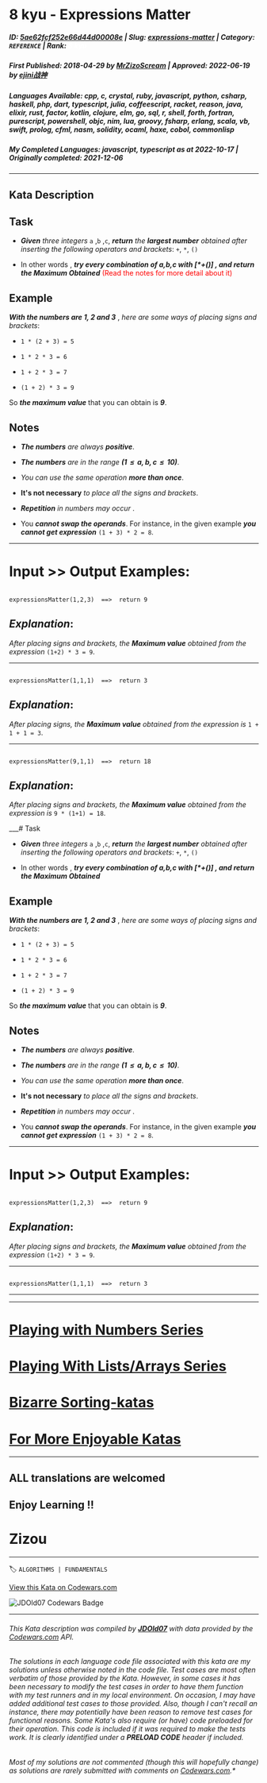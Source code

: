 # 8 kyu - Expressions Matter 

##### **ID**: [5ae62fcf252e66d44d00008e](https://www.codewars.com/kata/5ae62fcf252e66d44d00008e) | **Slug**: [expressions-matter](https://www.codewars.com/kata/5ae62fcf252e66d44d00008e) | **Category**: `REFERENCE` | **Rank**: <span style="color:white">8 kyu</span>

##### **First Published**: 2018-04-29 ***by*** [MrZizoScream](https://www.codewars.com/users/MrZizoScream) | **Approved**: 2022-06-19 ***by*** [ejini战神](https://www.codewars.com/users/ejini%E6%88%98%E7%A5%9E)

##### **Languages Available**: cpp, c, crystal, ruby, javascript, python, csharp, haskell, php, dart, typescript, julia, coffeescript, racket, reason, java, elixir, rust, factor, kotlin, clojure, elm, go, sql, r, shell, forth, fortran, purescript, powershell, objc, nim, lua, groovy, fsharp, erlang, scala, vb, swift, prolog, cfml, nasm, solidity, ocaml, haxe, cobol, commonlisp

##### **My Completed Languages**: javascript, typescript ***as at*** 2022-10-17 | **Originally completed**: 2021-12-06

---

## Kata Description


## Task

* **_Given_** *three integers* `a` ,`b` ,`c`, **_return_** *the **_largest number_** obtained after inserting the following operators and brackets*: `+`, `*`, `()`

* In other words , **_try every combination of a,b,c with [*+()] , and return the Maximum Obtained_** <span style="color:red">(Read the notes for more detail about it)</span>



## Example



**_With the numbers are 1, 2 and 3_** , *here are some ways of placing signs and brackets*:



* `1 * (2 + 3) = 5`

* `1 * 2 * 3 = 6`

* `1 + 2 * 3 = 7`

* `(1 + 2) * 3 = 9`



So **_the maximum value_** that you can obtain is  **_9_**.





## Notes 



* **_The numbers_** *are always* **_positive_**. 

* **_The numbers_** *are in the range* **_(1  ≤  a, b, c  ≤  10)_**.

* *You can use the same operation* **_more than once_**.

* **It's not necessary** *to place all the signs and brackets*.

* **_Repetition_** *in numbers may occur* .

* You **_cannot swap the operands_**. For instance, in the given example **_you cannot get expression_** `(1 + 3) * 2 = 8`.



___

# Input >> Output Examples:



```

expressionsMatter(1,2,3)  ==>  return 9

```

## **_Explanation_**:

*After placing signs and brackets, the **_Maximum value_** obtained from the expression* `(1+2) * 3 = 9`.

___



```

expressionsMatter(1,1,1)  ==>  return 3

```

## **_Explanation_**:

*After placing signs, the **_Maximum value_** obtained from the expression is* `1 + 1 + 1 = 3`.

___



```

expressionsMatter(9,1,1)  ==>  return 18

```

## **_Explanation_**:

*After placing signs and brackets, the **_Maximum value_** obtained from the expression is* `9 * (1+1) = 18`.

___# Task

* **_Given_** *three integers* `a` ,`b` ,`c`, **_return_** *the **_largest number_** obtained after inserting the following operators and brackets*: `+`, `*`, `()`

* In other words , **_try every combination of a,b,c with [*+()] , and return the Maximum Obtained_**



## Example



**_With the numbers are 1, 2 and 3_** , *here are some ways of placing signs and brackets*:



* `1 * (2 + 3) = 5`

* `1 * 2 * 3 = 6`

* `1 + 2 * 3 = 7`

* `(1 + 2) * 3 = 9`



So **_the maximum value_** that you can obtain is  **_9_**.





## Notes 



* **_The numbers_** *are always* **_positive_**. 

* **_The numbers_** *are in the range* **_(1  ≤  a, b, c  ≤  10)_**.

* *You can use the same operation* **_more than once_**.

* **It's not necessary** *to place all the signs and brackets*.

* **_Repetition_** *in numbers may occur* .

* You **_cannot swap the operands_**. For instance, in the given example **_you cannot get expression_** `(1 + 3) * 2 = 8`.



___

# Input >> Output Examples:



```

expressionsMatter(1,2,3)  ==>  return 9

```

## **_Explanation_**:

*After placing signs and brackets, the **_Maximum value_** obtained from the expression* `(1+2) * 3 = 9`.

___



```

expressionsMatter(1,1,1)  ==>  return 3

```

___

___



# [Playing with Numbers Series](https://www.codewars.com/collections/playing-with-numbers)



# [Playing With Lists/Arrays Series](https://www.codewars.com/collections/playing-with-lists-slash-arrays)



# [Bizarre Sorting-katas](https://www.codewars.com/collections/bizarre-sorting-katas)



# [For More Enjoyable Katas](http://www.codewars.com/users/MrZizoScream/authored)

___



## ALL translations are welcomed



## Enjoy Learning !!

# Zizou



---


🏷 `ALGORITHMS | FUNDAMENTALS`


[View this Kata on Codewars.com](https://www.codewars.com/kata/5ae62fcf252e66d44d00008e)

![](https://www.codewars.com/users/jdold07/badges/large "JDOld07 Codewars Badge")

---

###### *This Kata description was compiled by [**JDOld07**](https://tpstech.dev) with data provided by the [Codewars.com](https://www.codewars.com) API.*

###### *The solutions in each language code file associated with this kata are my solutions unless otherwise noted in the code file.  Test cases are most often verbatim of those provided by the Kata.  However, in some cases it has been necessary to modify the test cases in order to have them function with my test runners and in my local environment.  On occasion, I may have added additional test cases to those provided.  Also, though I can't recall an instance, there may potentially have been reason to remove test cases for functional reasons.  Some Kata's also require (*or have*) code preloaded for their operation.  This code is included if it was required to make the tests work.  It is clearly identified under a **PRELOAD CODE** header if included.*

###### Most of my solutions are not commented (*though this will hopefully change*) as solutions are rarely submitted with comments on [Codewars.com](https://www.codewars.com).*
